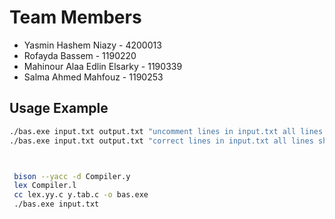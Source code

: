 # Team Members

- Yasmin Hashem Niazy - 4200013
- Rofayda Bassem - 1190220
- Mahinour Alaa Edlin Elsarky - 1190339
- Salma Ahmed Mahfouz - 1190253

## Usage Example

```bash
./bas.exe input.txt output.txt "uncomment lines in input.txt all lines shall result in errors because they are wrong"
./bas.exe input.txt output.txt "correct lines in input.txt all lines shall run and result in no errors until the last line which is actually wrong"



 bison --yacc -d Compiler.y
 lex Compiler.l
 cc lex.yy.c y.tab.c -o bas.exe
 ./bas.exe input.txt
```
